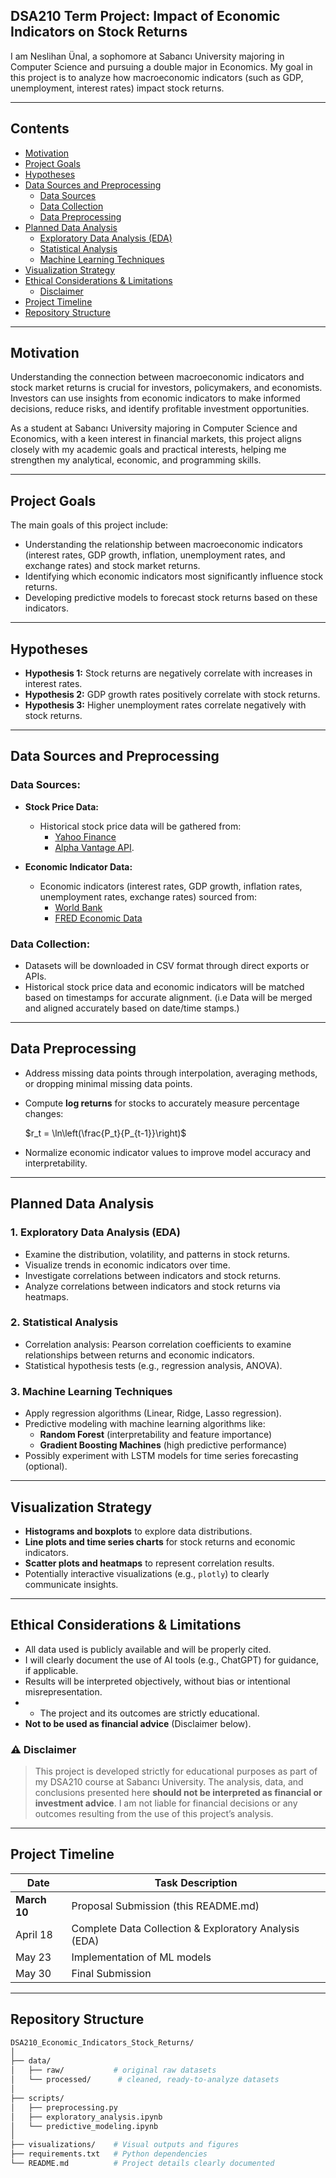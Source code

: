 ## DSA210 Term Project: Impact of Economic Indicators on Stock Returns

I am Neslihan Ünal, a sophomore at Sabancı University majoring in Computer Science and pursuing a double major in Economics. My goal in this project is to analyze how macroeconomic indicators (such as GDP, unemployment, interest rates) impact stock returns.

---
## Contents
- [Motivation](#motivation)
- [Project Goals](#project-goals)
- [Hypotheses](#hypotheses)
- [Data Sources and Preprocessing](#data-sources-and-preprocessing)
  - [Data Sources](#data-sources)
  - [Data Collection](#data-collection)
  - [Data Preprocessing](#data-preprocessing)
- [Planned Data Analysis](#planned-data-analysis)
  - [Exploratory Data Analysis (EDA)](#1-exploratory-data-analysis-eda)
  - [Statistical Analysis](#2-statistical-analysis)
  - [Machine Learning Techniques](#3-machine-learning-techniques)
- [Visualization Strategy](#visualization-strategy)
- [Ethical Considerations & Limitations](#ethical-considerations--limitations)
  - [Disclaimer](#️-disclaimer)
- [Project Timeline](#project-timeline)
- [Repository Structure](#repository-structure)

---
## Motivation
Understanding the connection between macroeconomic indicators and stock market returns is crucial for investors, policymakers, and economists. Investors can use insights from economic indicators to make informed decisions, reduce risks, and identify profitable investment opportunities.

As a student at Sabancı University majoring in Computer Science and Economics, with a keen interest in financial markets, this project aligns closely with my academic goals and practical interests, helping me strengthen my analytical, economic, and programming skills.

---

## Project Goals

The main goals of this project include:
- Understanding the relationship between macroeconomic indicators (interest rates, GDP growth, inflation, unemployment rates, and exchange rates) and stock market returns.
- Identifying which economic indicators most significantly influence stock returns.
- Developing predictive models to forecast stock returns based on these indicators.

---

## Hypotheses
- **Hypothesis 1:** Stock returns are negatively correlate with increases in interest rates.
- **Hypothesis 2:** GDP growth rates positively correlate with stock returns.
- **Hypothesis 3:** Higher unemployment rates correlate negatively with stock returns.

---

## Data Sources and Preprocessing

### Data Sources:
- **Stock Price Data:**
   - Historical stock price data will be gathered from:
     - [Yahoo Finance](https://finance.yahoo.com/)
     - [Alpha Vantage API](https://www.alphavantage.co/).

- **Economic Indicator Data:**
  - Economic indicators (interest rates, GDP growth, inflation rates, unemployment rates, exchange rates) sourced from:
    - [World Bank](https://data.worldbank.org/)
    - [FRED Economic Data](https://fred.stlouisfed.org/)

### Data Collection:
- Datasets will be downloaded in CSV format through direct exports or APIs.
- Historical stock price data and economic indicators will be matched based on timestamps for accurate alignment. (i.e Data will be merged and aligned accurately based on date/time stamps.)

---

## Data Preprocessing
- Address missing data points through interpolation, averaging methods, or dropping minimal missing data points.
- Compute **log returns** for stocks to accurately measure percentage changes:

    $r_t = \ln\left(\frac{P_t}{P_{t-1}}\right)$

- Normalize economic indicator values to improve model accuracy and interpretability.

---

## Planned Data Analysis

### 1. Exploratory Data Analysis (EDA)
- Examine the distribution, volatility, and patterns in stock returns.
- Visualize trends in economic indicators over time.
- Investigate correlations between indicators and stock returns.
- Analyze correlations between indicators and stock returns via heatmaps.

### 2. Statistical Analysis
- Correlation analysis: Pearson correlation coefficients to examine relationships between returns and economic indicators.
- Statistical hypothesis tests (e.g., regression analysis, ANOVA).

### 3. Machine Learning Techniques
- Apply regression algorithms (Linear, Ridge, Lasso regression).
- Predictive modeling with machine learning algorithms like:
  - **Random Forest** (interpretability and feature importance)
  - **Gradient Boosting Machines** (high predictive performance)
- Possibly experiment with LSTM models for time series forecasting (optional).

---

## Visualization Strategy
- **Histograms and boxplots** to explore data distributions.
- **Line plots and time series charts** for stock returns and economic indicators.
- **Scatter plots and heatmaps** to represent correlation results.
- Potentially interactive visualizations (e.g., `plotly`) to clearly communicate insights.

---

## Ethical Considerations & Limitations
- All data used is publicly available and will be properly cited.
- I will clearly document the use of AI tools (e.g., ChatGPT) for guidance, if applicable.
- Results will be interpreted objectively, without bias or intentional misrepresentation.
- - The project and its outcomes are strictly educational.  
- **Not to be used as financial advice** (Disclaimer below).

### ⚠️ Disclaimer
>This project is developed strictly for educational purposes as part of my DSA210 course at Sabancı University. The analysis, data, and conclusions presented here **should not be interpreted as financial or investment advice**. I am not liable for financial decisions or any outcomes resulting from the use of this project’s analysis.

---

## Project Timeline

| Date           | Task Description                                      |
|----------------|-------------------------------------------------------|
| **March 10**   | Proposal Submission (this README.md)                  |
| April 18       | Complete Data Collection & Exploratory Analysis (EDA) |
| May 23         | Implementation of ML models                           |
| May 30         | Final Submission                                      |

---

## Repository Structure
```bash
DSA210_Economic_Indicators_Stock_Returns/
│
├── data/
│   ├── raw/           # original raw datasets
│   └── processed/      # cleaned, ready-to-analyze datasets
│
├── scripts/
│   ├── preprocessing.py
│   ├── exploratory_analysis.ipynb
│   └── predictive_modeling.ipynb
│
├── visualizations/    # Visual outputs and figures
├── requirements.txt   # Python dependencies
└── README.md          # Project details clearly documented

